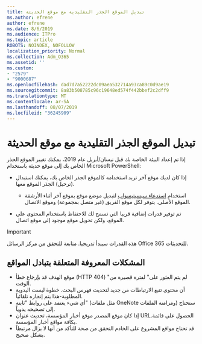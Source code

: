 ```yaml
---
title: تبديل الموقع الجذر التقليدية مع موقع الحديثة
ms.author: efrene
author: efrene
ms.date: 8/6/2019
ms.audience: ITPro
ms.topic: article
ROBOTS: NOINDEX, NOFOLLOW
localization_priority: Normal
ms.collection: Adm_O365
ms.assetid: ''
ms.custom:
- "2579"
- "9000687"
ms.openlocfilehash: dad7d7a52222dc09aea532714a93ca89c0d9ae19
ms.sourcegitcommit: 8a83b508785c96c19648ed574f442bbef2c2dff9
ms.translationtype: MT
ms.contentlocale: ar-SA
ms.lasthandoff: 08/07/2019
ms.locfileid: "36245909"
---
```

# <a name="swap-your-classic-root-site-with-a-modern-site"></a>تبديل الموقع الجذر التقليدية مع موقع الحديثة

إذا تم إعداد البيئة الخاصة بك قبل نيسان/أبريل عام 2019، يمكنك تغيير الموقع الجذر الخاص بك إلى موقع حديثة باستخدام Microsoft PowerShell:

- إذا كان لديك موقع آخر تريد استخدامه كالموقع الجذر الخاص بك، يمكنك استبدال (ترحيل) الجذر الموقع معها. 
    - استخدام [استدعاء سبسيتيسواب](https://docs.microsoft.com/powershell/module/sharepoint-online/invoke-spositeswap?view=sharepoint-ps) لتبديل موضع موقع بموقع آخر أثناء الأرشفة الموقع الأصلي. يتوفر لكل موقع الفريق (غير متصل بمجموعة) وموقع الاتصال. 

- تم توفير قدرات إضافية قريبا التي تسمح لك للاحتفاظ باستخدام المحتوى على الموقع، ولكن تحويل موقع موجود إلى موقع اتصال. 
>[!Important]
>هذه القدرات سيبدأ تدريجيا. متابعة للتحقق من مركز الرسائل Office 365 للتحديثات. 

## <a name="known-issues-with-swapping-sites"></a>المشكلات المعروفة المتعلقة بتبادل المواقع

- موقع الهدف قد بإرجاع خطأ (HTTP 404) "لم يتم العثور على" لفترة قصيرة من الوقت.
- أن محتوى تتبع الارتباطات من جديد لتحديث فهرس البحث. خطوة ليست اليدوية المطلوبة-هذا يتم إنجازه تلقائياً.
- أي شيء يعتمد على روابط "ثابتة" (مثل ملفات OneNote ومزامنة الملفات) ستحتاج إلى تصحيحه يدوياً.
- إذا كان موقع المصدر موقع أخبار المؤسسة، تحديث عنوان URL.الحصول على قائمة بكافة مواقع أخبار المؤسسة.
- قد تحتاج مواقع المشروع على الخادم التحقق من صحة للتأكد من أنها لا يزال مرتبطاً بشكل صحيح.





